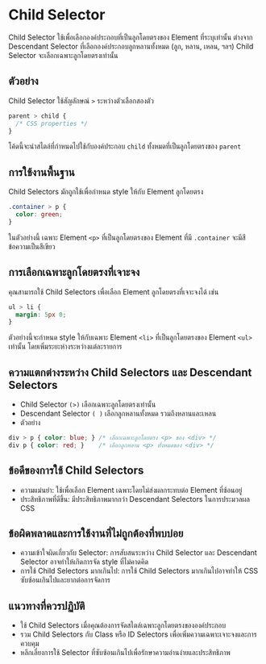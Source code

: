 # Child Selector

Child Selector ใช้เพื่อเลือกองค์ประกอบที่เป็นลูกโดยตรงของ Element ที่ระบุเท่านั้น ต่างจาก Descendant Selector ที่เลือกองค์ประกอบลูกหลานทั้งหมด (ลูก, หลาน, เหลน, ฯลฯ) Child Selector จะเลือกเฉพาะลูกโดยตรงเท่านั้น

## ตัวอย่าง

Child Selector ใช้สัญลักษณ์ `>` ระหว่างตัวเลือกสองตัว

```css
parent > child {
  /* CSS properties */
}
```

โค้ดนี้จะนำสไตล์ที่กำหนดไปใช้กับองค์ประกอบ `child` ทั้งหมดที่เป็นลูกโดยตรงของ `parent`

## การใช้งานพื้นฐาน

Child Selectors มักถูกใช้เพื่อกำหนด style ให้กับ Element ลูกโดยตรง

```css
.container > p {
  color: green;
}
```

ในตัวอย่างนี้ เฉพาะ Element `<p>` ที่เป็นลูกโดยตรงของ Element ที่มี `.container` จะมีสีข้อความเป็นสีเขียว

## การเลือกเฉพาะลูกโดยตรงที่เจาะจง

คุณสามารถใช้ Child Selectors เพื่อเลือก Element ลูกโดยตรงที่เจาะจงได้ เช่น

```css
ul > li {
  margin: 5px 0;
}
```

ตัวอย่างนี้จะกำหนด style ให้กับเฉพาะ Element `<li>` ที่เป็นลูกโดยตรงของ Element `<ul>` เท่านั้น โดยเพิ่มระยะห่างระหว่างแต่ละรายการ

## ความแตกต่างระหว่าง Child Selectors และ Descendant Selectors

- Child Selector `(>)` เลือกเฉพาะลูกโดยตรงเท่านั้น
- Descendant Selector `( )` เลือกลูกหลานทั้งหมด รวมถึงหลานและเหลน
- ตัวอย่าง

```css
div > p { color: blue; } /* เลือกเฉพาะลูกโดยตรง <p> ของ <div> */
div p { color: red; }    /* เลือกลูกหลาน <p> ทั้งหมดของ <div> */
```

## ข้อดีของการใช้ Child Selectors

- ความแม่นยำ: ใช้เพื่อเลือก Element เฉพาะโดยไม่ส่งผลกระทบต่อ Element ที่ซ้อนอยู่
- ประสิทธิภาพที่ดีขึ้น: มีประสิทธิภาพมากกว่า Descendant Selectors ในการประมวลผล CSS

## ข้อผิดพลาดและการใช้งานที่ไม่ถูกต้องที่พบบ่อย

- ความเข้าใจผิดเกี่ยวกับ Selector: การสับสนระหว่าง Child Selector และ Descendant Selector อาจทำให้เกิดการจัด style ที่ไม่คาดคิด
- การใช้ Child Selectors มากเกินไป: การใช้ Child Selectors มากเกินไปอาจทำให้ CSS ซับซ้อนเกินไปและยากต่อการจัดการ

## แนวทางที่ควรปฏิบัติ

- ใช้ Child Selectors เมื่อคุณต้องการจัดสไตล์เฉพาะลูกโดยตรงขององค์ประกอบ
- รวม Child Selectors กับ Class หรือ ID Selectors เพื่อเพิ่มความเฉพาะเจาะจงและการควบคุม
- หลีกเลี่ยงการใช้ Selector ที่ซับซ้อนเกินไปเพื่อรักษาความอ่านง่ายและประสิทธิภาพ
